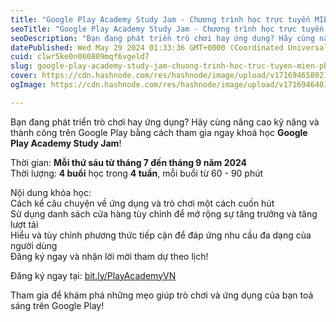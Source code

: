 ```yaml
---
title: "Google Play Academy Study Jam - Chương trình học trực tuyến MIỄN PHÍ!"
seoTitle: "Google Play Academy Study Jam - Chương trình học trực tuyến MIỄN PHÍ!"
seoDescription: "Bạn đang phát triển trò chơi hay ứng dụng? Hãy cùng nâng cao kỹ năng và thành công trên Google Play bằng cách tham gia ngay khoá học Google Play Academy Stu"
datePublished: Wed May 29 2024 01:33:36 GMT+0000 (Coordinated Universal Time)
cuid: clwr5ke0n000809mqf6vgeld7
slug: google-play-academy-study-jam-chuong-trinh-hoc-truc-tuyen-mien-phi
cover: https://cdn.hashnode.com/res/hashnode/image/upload/v1716946580212/2a46b7b9-40d6-4dd5-9906-7391467edcf5.png
ogImage: https://cdn.hashnode.com/res/hashnode/image/upload/v1716946401037/21b3a106-fbf3-4156-accc-9fe9e57450f8.png

---
```


Bạn đang phát triển trò chơi hay ứng dụng? Hãy cùng nâng cao kỹ năng và thành công trên Google Play bằng cách tham gia ngay khoá học **Google Play Academy Study Jam**!

Thời gian: **Mỗi thứ sáu từ tháng 7 đến tháng 9 năm 2024**  
Thời lượng: **4 buổi** học trong **4 tuần**, mỗi buổi từ 60 - 90 phút

Nội dung khóa học:  
Cách kể câu chuyện về ứng dụng và trò chơi một cách cuốn hút  
Sử dụng danh sách cửa hàng tùy chỉnh để mở rộng sự tăng trưởng và tăng lượt tải  
Hiểu và tùy chỉnh phương thức tiếp cận để đáp ứng nhu cầu đa dạng của người dùng  
Đăng ký ngay và nhận lời mời tham dự theo lịch!

Đăng ký ngay tại: [bit.ly/PlayAcademyVN](https://bit.ly/PlayAcademyVN)

Tham gia để khám phá những mẹo giúp trò chơi và ứng dụng của bạn toả sáng trên Google Play!